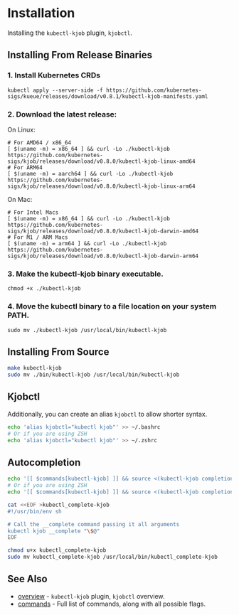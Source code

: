 # Installation

Installing the `kubectl-kjob` plugin, `kjobctl`.

## Installing From Release Binaries

### 1. Install Kubernetes CRDs

```shell
kubectl apply --server-side -f https://github.com/kubernetes-sigs/kueue/releases/download/v0.8.1/kubectl-kjob-manifests.yaml
```

### 2. Download the latest release:

On Linux:
```shell
# For AMD64 / x86_64
[ $(uname -m) = x86_64 ] && curl -Lo ./kubectl-kjob https://github.com/kubernetes-sigs/kjob/releases/download/v0.8.0/kubectl-kjob-linux-amd64
# For ARM64
[ $(uname -m) = aarch64 ] && curl -Lo ./kubectl-kjob https://github.com/kubernetes-sigs/kjob/releases/download/v0.8.0/kubectl-kjob-linux-arm64
```

On Mac:
```shell
# For Intel Macs
[ $(uname -m) = x86_64 ] && curl -Lo ./kubectl-kjob https://github.com/kubernetes-sigs/kjob/releases/download/v0.8.0/kubectl-kjob-darwin-amd64
# For M1 / ARM Macs
[ $(uname -m) = arm64 ] && curl -Lo ./kubectl-kjob https://github.com/kubernetes-sigs/kjob/releases/download/v0.8.0/kubectl-kjob-darwin-arm64
```

### 3. Make the kubectl-kjob binary executable.

```shell
chmod +x ./kubectl-kjob
```

### 4. Move the kubectl binary to a file location on your system PATH.

```shell
sudo mv ./kubectl-kjob /usr/local/bin/kubectl-kjob
```

## Installing From Source

```bash
make kubectl-kjob
sudo mv ./bin/kubectl-kjob /usr/local/bin/kubectl-kjob
```

## Kjobctl

Additionally, you can create an alias `kjobctl` to allow shorter syntax.

```bash
echo 'alias kjobctl="kubectl kjob"' >> ~/.bashrc
# Or if you are using ZSH
echo 'alias kjobctl="kubectl kjob"' >> ~/.zshrc
```

## Autocompletion

```bash
echo '[[ $commands[kubectl-kjob] ]] && source <(kubectl-kjob completion bash)' >> ~/.bashrc
# Or if you are using ZSH
echo '[[ $commands[kubectl-kjob] ]] && source <(kubectl-kjob completion zsh)' >> ~/.zshrc

cat <<EOF >kubectl_complete-kjob
#!/usr/bin/env sh

# Call the __complete command passing it all arguments
kubectl kjob __complete "\$@"
EOF

chmod u+x kubectl_complete-kjob
sudo mv kubectl_complete-kjob /usr/local/bin/kubectl_complete-kjob
```

## See Also

* [overview](_index.md)	 - `kubectl-kjob` plugin, `kjobctl` overview.
* [commands](commands/kjobctl.md)	 - Full list of commands, along with all possible flags.